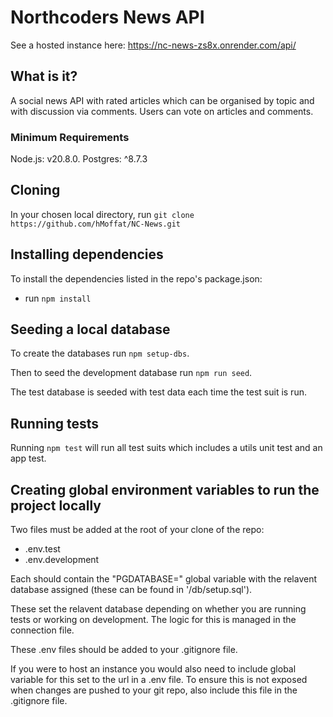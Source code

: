 # Northcoders News API

See a hosted instance here: https://nc-news-zs8x.onrender.com/api/

## What is it?

A social news API with rated articles which can be organised by topic and with discussion via comments. Users can vote on articles and comments.

### Minimum Requirements

Node.js: v20.8.0.
Postgres: ^8.7.3

## Cloning

In your chosen local directory, run `git clone https://github.com/hMoffat/NC-News.git`

## Installing dependencies

To install the dependencies listed in the repo's package.json:

- run `npm install`

## Seeding a local database

To create the databases run `npm setup-dbs`.

Then to seed the development database run `npm run seed`.

The test database is seeded with test data each time the test suit is run.

## Running tests

Running `npm test` will run all test suits which includes a utils unit test and an app test.

## Creating global environment variables to run the project locally

Two files must be added at the root of your clone of the repo:

- .env.test
- .env.development

Each should contain the "PGDATABASE=" global variable with the relavent database assigned (these can be found in '/db/setup.sql').

These set the relavent database depending on whether you are running tests or working on development. The logic for this is managed in the connection file.

These .env files should be added to your .gitignore file.

If you were to host an instance you would also need to include global variable for this set to the url in a .env file. To ensure this is not exposed when changes are pushed to your git repo, also include this file in the .gitignore file.
